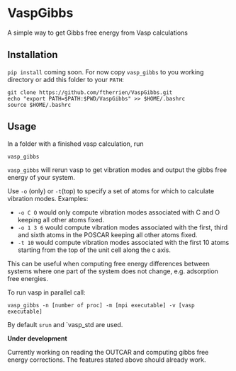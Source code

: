 # VaspGibbs

A simple way to get Gibbs free energy from Vasp calculations

## Installation

`pip install` coming soon. For now copy `vasp_gibbs` to you working directory or add this folder to your `PATH`:
```
git clone https://github.com/ftherrien/VaspGibbs.git
echo "export PATH=$PATH:$PWD/VaspGibbs" >> $HOME/.bashrc
source $HOME/.bashrc
```

## Usage

In a folder with a finished vasp calculation, run
```
vasp_gibbs
```

`vasp_gibbs` will rerun vasp to get vibration modes and output the gibbs free energy of your system.

Use `-o` (only) or `-t`(top) to specify a set of atoms for which to calculate vibration modes. Examples:

 * `-o C O` would only compute vibration modes associated with C and O keeping all other atoms fixed.
 * `-o 1 3 6` would compute vibration modes associated with the first, third and sixth atoms in the POSCAR keeping all other atoms fixed.
 * `-t 10` would compute vibration modes associated with the first 10 atoms starting from the top of the unit cell along the c axis.

This can be useful when computing free energy differences between systems where one part of the system does not change, e.g. adsorption free energies.

To run vasp in parallel call:
```
vasp_gibbs -n [number of proc] -m [mpi executable] -v [vasp executable]
```

By default `srun` and `vasp_std are used.

**Under development**

Currently working on reading the OUTCAR and computing gibbs free energy corrections. The features stated above should already work.

